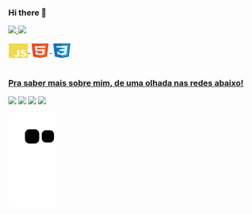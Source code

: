 ### Hi there 👋

<div>
  <a href="https://github.com/GisellePrecegueiro">
  <img height="180em" src="https://github-readme-stats.vercel.app/api?username=GisellePrecegueiro&show_icons=true&theme=radical&include_all_commits=true&count_private=true"/>
  <img height="180em" src="https://github-readme-stats.vercel.app/api/top-langs/?username=GisellePrecegueiro&layout=compact&langs_count=6&theme=radical"/>
</div>
<div style="display: inline_block"><br>
  <img align="center" alt="Js" height="30" width="40" src="https://raw.githubusercontent.com/devicons/devicon/master/icons/javascript/javascript-plain.svg">
  <img align="center" alt="HTML" height="30" width="40" src="https://raw.githubusercontent.com/devicons/devicon/master/icons/html5/html5-original.svg">
  <img align="center" alt="CSS" height="30" width="40" src="https://raw.githubusercontent.com/devicons/devicon/master/icons/css3/css3-original.svg">
</div>
 
 <br>
 
  ### Pra saber mais sobre mim, de uma olhada nas redes abaixo!
 
<div> 
  <a href="https://www.instagram.com/giisellec/" target="_blank"><img src="https://img.shields.io/badge/-Instagram-%23E4405F?style=for-the-badge&logo=instagram&logoColor=white" target="_blank"></a>
 <a href="" target="_blank"><img src="https://img.shields.io/badge/Discord-7289DA?style=for-the-badge&logo=discord&logoColor=white" target="_blank"></a> 
 <a href="www.linkedin.com/in/giselle-precegueiro" target="_blank"><img src="https://img.shields.io/badge/-LinkedIn-%230077B5?style=for-the-badge&logo=linkedin&logoColor=white" target="_blank"></a>
  <a href="https://codepen.io/giselleprecegueiro"><img src="https://blog.codepen.io/wp-content/uploads/2012/06/codepen-wordmark-display-inside-white@10x.png"> </a>
          
 
  ![Snake animation](https://github.com/GisellePrecegueiro/GisellePrecegueiro/blob/output/github-contribution-grid-snake.svg)

</div>
